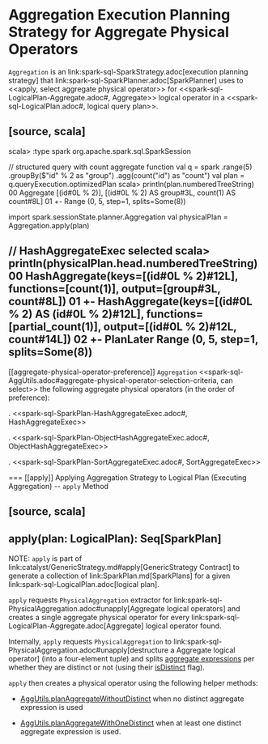# Aggregation Execution Planning Strategy for Aggregate Physical Operators

`Aggregation` is an link:spark-sql-SparkStrategy.adoc[execution planning strategy] that link:spark-sql-SparkPlanner.adoc[SparkPlanner] uses to <<apply, select aggregate physical operator>> for <<spark-sql-LogicalPlan-Aggregate.adoc#, Aggregate>> logical operator in a <<spark-sql-LogicalPlan.adoc#, logical query plan>>.

[source, scala]
----
scala> :type spark
org.apache.spark.sql.SparkSession

// structured query with count aggregate function
val q = spark
  .range(5)
  .groupBy($"id" % 2 as "group")
  .agg(count("id") as "count")
val plan = q.queryExecution.optimizedPlan
scala> println(plan.numberedTreeString)
00 Aggregate [(id#0L % 2)], [(id#0L % 2) AS group#3L, count(1) AS count#8L]
01 +- Range (0, 5, step=1, splits=Some(8))

import spark.sessionState.planner.Aggregation
val physicalPlan = Aggregation.apply(plan)

// HashAggregateExec selected
scala> println(physicalPlan.head.numberedTreeString)
00 HashAggregate(keys=[(id#0L % 2)#12L], functions=[count(1)], output=[group#3L, count#8L])
01 +- HashAggregate(keys=[(id#0L % 2) AS (id#0L % 2)#12L], functions=[partial_count(1)], output=[(id#0L % 2)#12L, count#14L])
02    +- PlanLater Range (0, 5, step=1, splits=Some(8))
----

[[aggregate-physical-operator-preference]]
`Aggregation` <<spark-sql-AggUtils.adoc#aggregate-physical-operator-selection-criteria, can select>> the following aggregate physical operators (in the order of preference):

. <<spark-sql-SparkPlan-HashAggregateExec.adoc#, HashAggregateExec>>

. <<spark-sql-SparkPlan-ObjectHashAggregateExec.adoc#, ObjectHashAggregateExec>>

. <<spark-sql-SparkPlan-SortAggregateExec.adoc#, SortAggregateExec>>

=== [[apply]] Applying Aggregation Strategy to Logical Plan (Executing Aggregation) -- `apply` Method

[source, scala]
----
apply(plan: LogicalPlan): Seq[SparkPlan]
----

NOTE: `apply` is part of link:catalyst/GenericStrategy.md#apply[GenericStrategy Contract] to generate a collection of link:SparkPlan.md[SparkPlans] for a given link:spark-sql-LogicalPlan.adoc[logical plan].

`apply` requests `PhysicalAggregation` extractor for link:spark-sql-PhysicalAggregation.adoc#unapply[Aggregate logical operators] and creates a single aggregate physical operator for every link:spark-sql-LogicalPlan-Aggregate.adoc[Aggregate] logical operator found.

Internally, `apply` requests `PhysicalAggregation` to link:spark-sql-PhysicalAggregation.adoc#unapply[destructure a Aggregate logical operator] (into a four-element tuple) and splits [aggregate expressions](../expressions/AggregateExpression.md) per whether they are distinct or not (using their [isDistinct](../expressions/AggregateExpression.md#isDistinct) flag).

`apply` then creates a physical operator using the following helper methods:

* [AggUtils.planAggregateWithoutDistinct](../spark-sql-AggUtils.md#planAggregateWithoutDistinct) when no distinct aggregate expression is used

* [AggUtils.planAggregateWithOneDistinct](../spark-sql-AggUtils.md#planAggregateWithOneDistinct) when at least one distinct aggregate expression is used.
